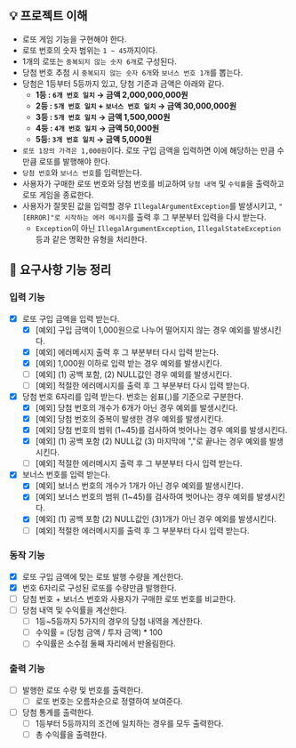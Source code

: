 ## 💡 프로젝트 이해

- 로또 게임 기능을 구현해야 한다.
- 로또 번호의 숫자 범위는 `1 ~ 45`까지이다.
- 1개의 로또는 `중복되지 않는 숫자 6개`로 구성된다.
- 당첨 번호 추첨 시 `중복되지 않는 숫자 6개`와 `보너스 번호 1개`를 뽑는다.
- 당첨은 1등부터 5등까지 있고, 당첨 기준과 금액은 아래와 같다.
    - **1등 : `6개 번호 일치` → 금액 2,000,000,000원**
    - **2등 : `5개 번호 일치`  + `보너스 번호 일치` → 금액 30,000,000원**
    - **3등 : `5개 번호 일치` → 금액 1,500,000원**
    - **4등 : `4개 번호 일치` → 금액 50,000원**
    - **5등: `3개 번호 일치` → 금액 5,000원**
- `로또 1장의 가격은 1,000원`이다. 로또 구입 금액을 입력하면 이에 해당하는 만큼 수만큼 로또를 발행해야 한다.
- `당첨 번호`와 `보너스 번호`를 입력받는다.
- 사용자가 구매한 로또 번호와 당첨 번호를 비교하여 `당첨 내역` 및 `수익률`을 출력하고 로또 게임을 종료한다.
- 사용자가 잘못된 값을 입력할 경우 `IllegalArgumentException`를 발생시키고, `"[ERROR]"로 시작하는 에러 메시지`를 출력 후 그 부분부터 입력을 다시 받는다.
    - `Exception`이 아닌 `IllegalArgumentException`, `IllegalStateException` 등과 같은 명확한 유형을 처리한다.


## 🚀 요구사항 기능 정리

### 입력 기능

- [x]  로또 구입 금액을 입력 받는다.
    - [x]  [예외] 구입 금액이 1,000원으로 나누어 떨어지지 않는 경우 예외를 발생시킨다.
    - [x]  [예외] 에러메시지 출력 후 그 부분부터 다시 입력 받는다.
    - [x]  [예외] 1,000원 이하로 입력 받는 경우 예외를 발생시킨다.
    - [ ]  [예외] (1) 공백 포함, (2) NULL값인 경우 예외를 발생시킨다. 
    - [ ]  [예외] 적절한 에러메시지를 출력 후 그 부분부터 다시 입력 받는다.
- [x]  당첨 번호 6자리를 입력 받는다. 번호는 쉼표(,)를 기준으로 구분한다.
    - [x]  [예외] 당첨 번호의 개수가 6개가 아닌 경우 예외를 발생시킨다.
    - [x]  [예외] 당첨 번호의 중복이 발생한 경우 예외를 발생시킨다.
    - [x]  [예외] 당첨 번호의 범위 (1~45)를 검사하여 벗어나는 경우 예외를 발생시킨다.
    - [x]  [예외] (1) 공백 포함 (2) NULL값 (3) 마지막에 ","로 끝나는 경우 예외를 발생시킨다.
    - [ ]  [예외] 적절한 에러메시지 출력 후 그 부분부터 다시 입력 받는다.
- [x]  보너스 번호를 입력 받는다.
    - [x]  [예외] 보너스 번호의 개수가 1개가 아닌 경우 예외를 발생시킨다.
    - [x]  [예외] 보너스 번호의 범위 (1~45)를 검사하여 벗어나는 경우 예외를 발생시킨다.
    - [x]  [예외] (1) 공백 포함 (2) NULL값인 (3)1개가 아닌 경우 예외를 발생시킨다.
    - [ ]  [예외] 적절한 에러메시지를 출력 후 그 부분부터 다시 입력 받는다.

### 동작 기능

- [x]  로또 구입 금액에 맞는 로또 발행 수량을 계산한다.
- [x]  번호 6자리로 구성된 로또를 수량만큼 발행한다.
- [ ]  당첨 번호 + 보너스 번호와 사용자가 구매한 로또 번호를 비교한다.
- [ ]  당첨 내역 및 수익률을 계산한다.
    - [ ]  1등~5등까지 5가지의 경우의 당첨 내역을 계산한다.
    - [ ]  수익률 = (당첨 금액 / 투자 금액) * 100
    - [ ]  수익률은 소수점 둘째 자리에서 반올림한다.

### 출력 기능

- [ ]  발행한 로또 수량 및 번호를 출력한다.
    - [ ]  로또 번호는 오름차순으로 정렬하여 보여준다.
- [ ]  당첨 통계를 출력한다.
    - [ ]  1등부터 5등까지의 조건에 일치하는 경우를 모두 출력한다.
    - [ ]  총 수익률을 출력한다.